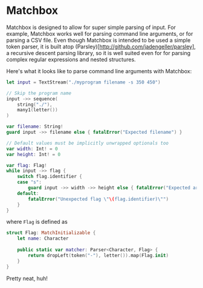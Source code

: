 # Matchbox

Matchbox is designed to allow for super simple parsing of input. For example, Matchbox works well for parsing command line arguments, or for parsing a CSV file. Even though Matchbox is intended to be used a simple token parser, it is built atop (Parsley)[http://github.com/jadengeller/parsley], a recursive descent parsing library, so it is well suited even for for parsing complex regular expressions and nested structures.

Here's what it looks like to parse command line arguments with Matchbox:
```swift
let input = TextStream("./myprogram filename -s 350 450")

// Skip the program name
input ->> sequence(
    string("./"),
    many1(letter())
)

var filename: String!
guard input ->> filename else { fatalError("Expected filename") }

// Default values must be implicitly unwrapped optionals too
var width: Int! = 0
var height: Int! = 0

var flag: Flag!
while input ->> flag {
    switch flag.identifier {
    case "s":
        guard input ->> width ->> height else { fatalError("Expected arguments after flag s") }
    default:
        fatalError("Unexpected flag \"\(flag.identifier)\"")
    }
}
```
where `Flag` is defined as
```swift
struct Flag: MatchInitializable {
    let name: Character 
    
    public static var matcher: Parser<Character, Flag> {
        return dropLeft(token("-"), letter()).map(Flag.init)
    }
}
```

Pretty neat, huh!
